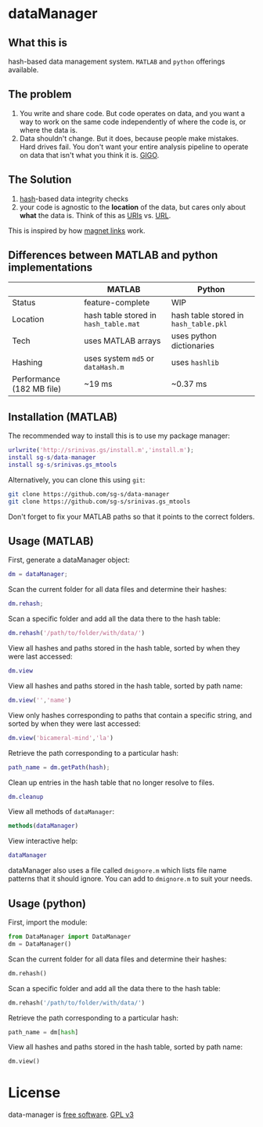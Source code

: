 # dataManager

## What this is

hash-based data management system. `MATLAB` and `python` offerings available.

## The problem

1. You write and share code. But code operates on data, and you want a way to work on the same code independently of where the code is, or where the data is. 
2. Data shouldn't change. But it does, because people make mistakes. Hard drives fail. You don't want your entire analysis pipeline to operate on data that isn't what you think it is. [GIGO](https://en.wikipedia.org/wiki/Garbage_in,_garbage_out). 

## The Solution

1. [hash](https://en.wikipedia.org/wiki/Cryptographic_hash_function)-based data integrity checks
2. your code is agnostic to the **location** of the data, but cares only about **what** the data is. Think of this as [URIs](https://en.wikipedia.org/wiki/Uniform_Resource_Identifier) vs. [URL](https://en.wikipedia.org/wiki/Uniform_Resource_Locator).  

This is inspired by how [magnet links](https://en.wikipedia.org/wiki/Magnet_URI_scheme) work. 

## Differences between MATLAB and python implementations

|   |MATLAB        | Python |
| -----  |-------       | ----------- |
|  Status |feature-complete	    | WIP | 
|  Location |hash table stored in `hash_table.mat` | hash table stored in `hash_table.pkl` |
| Tech  |uses MATLAB arrays    | uses python dictionaries | 
| Hashing  |uses system `md5` or `dataHash.m`| uses `hashlib` |
| Performance (182 MB file) | ~19 ms | ~0.37 ms |

## Installation (MATLAB)

The recommended way to install this is to use my package manager:

```matlab
urlwrite('http://srinivas.gs/install.m','install.m'); 
install sg-s/data-manager
install sg-s/srinivas.gs_mtools  
```

Alternatively, you can clone this using `git`:

```bash
git clone https://github.com/sg-s/data-manager
git clone https://github.com/sg-s/srinivas.gs_mtools
```

Don't forget to fix your MATLAB paths so that it points to the correct folders. 

## Usage (MATLAB)

First, generate a dataManager object:

```matlab
dm = dataManager;
```

Scan the current folder for all data files and determine their hashes:

```matlab
dm.rehash;
```

Scan a specific folder and add all the data there to the hash table:

```matlab
dm.rehash('/path/to/folder/with/data/')
```

View all hashes and paths stored in the hash table, sorted by when they were last accessed:

```matlab
dm.view
```

View all hashes and paths stored in the hash table, sorted by path name:

```matlab
dm.view('','name')
```

View only hashes corresponding to paths that contain a specific string, and sorted by when they were last accessed:

```matlab
dm.view('bicameral-mind','la')
```

Retrieve the path corresponding to a particular hash:

```matlab
path_name = dm.getPath(hash);
```

Clean up entries in the hash table that no longer resolve to files.

```matlab
dm.cleanup
```

View all methods of `dataManager`:

```matlab
methods(dataManager)
```

View interactive help:
```matlab
dataManager
```

dataManager also uses a file called `dmignore.m` which lists file name patterns that it should ignore. You can add to `dmignore.m` to suit your needs. 

## Usage (python)

First, import the module:

```python
from DataManager import DataManager 
dm = DataManager()
```

Scan the current folder for all data files and determine their hashes:

```python
dm.rehash()
```

Scan a specific folder and add all the data there to the hash table:

```python
dm.rehash('/path/to/folder/with/data/')
```

Retrieve the path corresponding to a particular hash:

```python
path_name = dm[hash]
```

View all hashes and paths stored in the hash table, sorted by path name:

```python
dm.view()
```



# License 

data-manager is [free software](https://fsf.org/). 
[GPL v3](https://www.gnu.org/licenses/gpl-3.0.txt)
